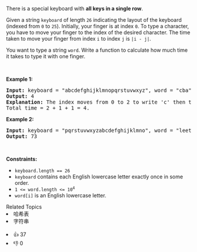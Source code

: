 <p>There is a special keyboard with <strong>all keys in a single row</strong>.</p>

<p>Given a string <code>keyboard</code> of length <code>26</code> indicating the layout of the keyboard (indexed from <code>0</code> to <code>25</code>). Initially, your finger is at index <code>0</code>. To type a character, you have to move your finger to the index of the desired character. The time taken to move your finger from index <code>i</code> to index <code>j</code> is <code>|i - j|</code>.</p>

<p>You want to type a string <code>word</code>. Write a function to calculate how much time it takes to type it with one finger.</p>

<p>&nbsp;</p> 
<p><strong class="example">Example 1:</strong></p>

<pre>
<strong>Input:</strong> keyboard = "abcdefghijklmnopqrstuvwxyz", word = "cba"
<strong>Output:</strong> 4
<strong>Explanation: </strong>The index moves from 0 to 2 to write 'c' then to 1 to write 'b' then to 0 again to write 'a'.
Total time = 2 + 1 + 1 = 4. 
</pre>

<p><strong class="example">Example 2:</strong></p>

<pre>
<strong>Input:</strong> keyboard = "pqrstuvwxyzabcdefghijklmno", word = "leetcode"
<strong>Output:</strong> 73
</pre>

<p>&nbsp;</p> 
<p><strong>Constraints:</strong></p>

<ul> 
 <li><code>keyboard.length == 26</code></li> 
 <li><code>keyboard</code> contains each English lowercase letter exactly once in some order.</li> 
 <li><code>1 &lt;= word.length &lt;= 10<sup>4</sup></code></li> 
 <li><code>word[i]</code> is an English lowercase letter.</li> 
</ul>

<div><div>Related Topics</div><div><li>哈希表</li><li>字符串</li></div></div><br><div><li>👍 37</li><li>👎 0</li></div>